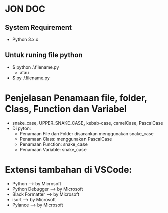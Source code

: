 # JON DOC

## System Requirement

- Python 3.x.x

## Untuk runing file python

- $ python .\filename.py
  - atau
- $ py .\filename.py

# Penjelasan Penamaan file, folder, Class, Function dan Variabel

- snake_case, UPPER_SNAKE_CASE, kebab-case, camelCase, PascalCase
- Di pyton:
  - Penamaan File dan Folder disarankan menggunakan snake_case
  - Penamaan Class: menggunakan PascalCase
  - Penamaan Function: snake_case
  - Penamaan Variable: snake_case

# Extensi tambahan di VSCode:

- Python --> by Microsoft
- Python Debugger --> by Microsoft
- Black Formatter --> by Microsoft
- isort --> by Microsoft
- Pylance --> by Microsoft
